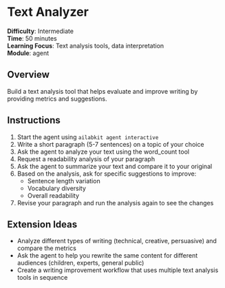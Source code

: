 # Text Analyzer

**Difficulty**: Intermediate  
**Time**: 50 minutes  
**Learning Focus**: Text analysis tools, data interpretation  
**Module**: agent

## Overview
Build a text analysis tool that helps evaluate and improve writing by providing metrics and suggestions.

## Instructions
1. Start the agent using `ailabkit agent interactive`
2. Write a short paragraph (5-7 sentences) on a topic of your choice
3. Ask the agent to analyze your text using the word_count tool
4. Request a readability analysis of your paragraph
5. Ask the agent to summarize your text and compare it to your original
6. Based on the analysis, ask for specific suggestions to improve:
   - Sentence length variation
   - Vocabulary diversity
   - Overall readability
7. Revise your paragraph and run the analysis again to see the changes

## Extension Ideas
- Analyze different types of writing (technical, creative, persuasive) and compare the metrics
- Ask the agent to help you rewrite the same content for different audiences (children, experts, general public)
- Create a writing improvement workflow that uses multiple text analysis tools in sequence